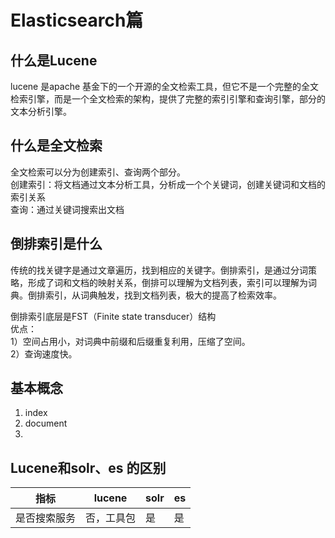 # Elasticsearch篇
## 什么是Lucene
lucene 是apache 基金下的一个开源的全文检索工具，但它不是一个完整的全文检索引擎，而是一个全文检索的架构，提供了完整的索引引擎和查询引擎，部分的文本分析引擎。
## 什么是全文检索  
全文检索可以分为创建索引、查询两个部分。  
创建索引：将文档通过文本分析工具，分析成一个个关键词，创建关键词和文档的索引关系  
查询：通过关键词搜索出文档
## 倒排索引是什么
传统的找关键字是通过文章遍历，找到相应的关键字。倒排索引，是通过分词策略，形成了词和文档的映射关系，倒排可以理解为文档列表，索引可以理解为词典。倒排索引，从词典触发，找到文档列表，极大的提高了检索效率。

倒排索引底层是FST（Finite state transducer）结构  
优点：  
1）空间占用小，对词典中前缀和后缀重复利用，压缩了空间。  
2）查询速度快。  
## 基本概念
1. index
2. document
3. 

## Lucene和solr、es 的区别
|指标|lucene|solr|es|
|---|---|---|---|
|是否搜索服务|否，工具包|是|是|